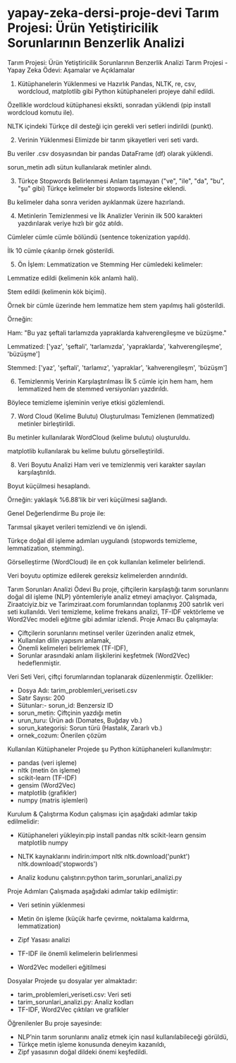 # yapay-zeka-dersi-proje-devi Tarım Projesi: Ürün Yetiştiricilik Sorunlarının Benzerlik Analizi
 Tarım Projesi: Ürün Yetiştiricilik Sorunlarının Benzerlik Analizi
 Tarım Projesi - Yapay Zeka Ödevi: Aşamalar ve Açıklamalar
1. Kütüphanelerin Yüklenmesi ve Hazırlık
Pandas, NLTK, re, csv, wordcloud, matplotlib gibi Python kütüphaneleri projeye dahil edildi.

Özellikle wordcloud kütüphanesi eksikti, sonradan yüklendi (pip install wordcloud komutu ile).

NLTK içindeki Türkçe dil desteği için gerekli veri setleri indirildi (punkt).

2. Verinin Yüklenmesi
Elimizde bir tarım şikayetleri veri seti vardı.

Bu veriler .csv dosyasından bir pandas DataFrame (df) olarak yüklendi.

sorun_metin adlı sütun kullanılarak metinler alındı.

3. Türkçe Stopwords Belirlenmesi
Anlam taşımayan ("ve", "ile", "da", "bu", "şu" gibi) Türkçe kelimeler bir stopwords listesine eklendi.

Bu kelimeler daha sonra veriden ayıklanmak üzere hazırlandı.

4. Metinlerin Temizlenmesi ve İlk Analizler
Verinin ilk 500 karakteri yazdırılarak veriye hızlı bir göz atıldı.

Cümleler cümle cümle bölündü (sentence tokenization yapıldı).

İlk 10 cümle çıkarılıp örnek gösterildi.

5. Ön İşlem: Lemmatization ve Stemming
Her cümledeki kelimeler:

Lemmatize edildi (kelimenin kök anlamlı hali).

Stem edildi (kelimenin kök biçimi).

Örnek bir cümle üzerinde hem lemmatize hem stem yapılmış hali gösterildi.

Örneğin:

Ham: "Bu yaz şeftali tarlamızda yapraklarda kahverengileşme ve büzüşme."

Lemmatized: ['yaz', 'şeftali', 'tarlamızda', 'yapraklarda', 'kahverengileşme', 'büzüşme']

Stemmed: ['yaz', 'şeftali', 'tarlamız', 'yapraklar', 'kahverengileşm', 'büzüşm']

6. Temizlenmiş Verinin Karşılaştırılması
İlk 5 cümle için hem ham, hem lemmatized hem de stemmed versiyonları yazdırıldı.

Böylece temizleme işleminin veriye etkisi gözlemlendi.

7. Word Cloud (Kelime Bulutu) Oluşturulması
Temizlenen (lemmatized) metinler birleştirildi.

Bu metinler kullanılarak WordCloud (kelime bulutu) oluşturuldu.

matplotlib kullanılarak bu kelime bulutu görselleştirildi.

8. Veri Boyutu Analizi
Ham veri ve temizlenmiş veri karakter sayıları karşılaştırıldı.

Boyut küçülmesi hesaplandı.

Örneğin: yaklaşık %6.88'lik bir veri küçülmesi sağlandı.

 Genel Değerlendirme
Bu proje ile:

Tarımsal şikayet verileri temizlendi ve ön işlendi.

Türkçe doğal dil işleme adımları uygulandı (stopwords temizleme, lemmatization, stemming).

Görselleştirme (WordCloud) ile en çok kullanılan kelimeler belirlendi.

Veri boyutu optimize edilerek gereksiz kelimelerden arındırıldı.


Tarım Sorunları Analizi Ödevi
Bu proje, çiftçilerin karşılaştığı tarım sorunlarını doğal dil işleme (NLP) yöntemleriyle analiz etmeyi amaçlıyor. Çalışmada, Ziraatciyiz.biz ve Tarimziraat.com forumlarından toplanmış 200 satırlık veri seti kullanıldı. Veri temizleme, kelime frekans analizi, TF-IDF vektörleme ve Word2Vec modeli eğitme gibi adımlar izlendi.
Proje Amacı
Bu çalışmayla:
- Çiftçilerin sorunlarını metinsel veriler üzerinden analiz etmek,
- Kullanılan dilin yapısını anlamak,
- Önemli kelimeleri belirlemek (TF-IDF),
- Sorunlar arasındaki anlam ilişkilerini keşfetmek (Word2Vec) hedeflenmiştir.

Veri Seti
Veri, çiftçi forumlarından toplanarak düzenlenmiştir. Özellikler:
- Dosya Adı: tarim_problemleri_veriseti.csv
- Satır Sayısı: 200
- Sütunlar:- sorun_id: Benzersiz ID
- sorun_metin: Çiftçinin yazdığı metin
- urun_turu: Ürün adı (Domates, Buğday vb.)
- sorun_kategorisi: Sorun türü (Hastalık, Zararlı vb.)
- ornek_cozum: Önerilen çözüm


Kullanılan Kütüphaneler
Projede şu Python kütüphaneleri kullanılmıştır:
- pandas (veri işleme)
- nltk (metin ön işleme)
- scikit-learn (TF-IDF)
- gensim (Word2Vec)
- matplotlib (grafikler)
- numpy (matris işlemleri)

Kurulum & Çalıştırma
Kodun çalışması için aşağıdaki adımlar takip edilmelidir:
- Kütüphaneleri yükleyin:pip install pandas nltk scikit-learn gensim matplotlib numpy

- NLTK kaynaklarını indirin:import nltk
nltk.download('punkt')
nltk.download('stopwords')


- Analiz kodunu çalıştırın:python tarim_sorunlari_analizi.py


Proje Adımları
Çalışmada aşağıdaki adımlar takip edilmiştir:

- Veri setinin yüklenmesi
  
- Metin ön işleme (küçük harfe çevirme, noktalama kaldırma, lemmatization)
  
- Zipf Yasası analizi
  
- TF-IDF ile önemli kelimelerin belirlenmesi
 
- Word2Vec modelleri eğitilmesi
  

Dosyalar
Projede şu dosyalar yer almaktadır:
- tarim_problemleri_veriseti.csv: Veri seti
- tarim_sorunlari_analizi.py: Analiz kodları
- TF-IDF, Word2Vec çıktıları ve grafikler

Öğrenilenler
Bu proje sayesinde:
- NLP’nin tarım sorunlarını analiz etmek için nasıl kullanılabileceği görüldü,
- Türkçe metin işleme konusunda deneyim kazanıldı,
- Zipf yasasının doğal dildeki önemi keşfedildi.




